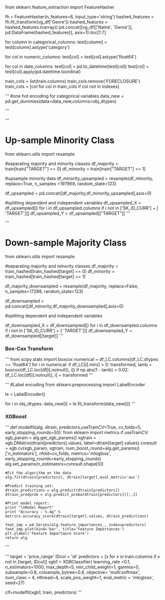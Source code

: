 from sklearn.feature_extraction import FeatureHasher

fh = FeatureHasher(n_features=6, input_type='string')
hashed_features = fh.fit_transform(vg_df['Genre'])
hashed_features = hashed_features.toarray()
pd.concat([vg_df[['Name', 'Genre']], pd.DataFrame(hashed_features)], 
          axis=1).iloc[1:7]																																																	


for column in categorical_columns:
    test[column] = test[column].astype('category')



 for col in numeric_columns:
    test[col] = test[col].astype('float64')



 for col in date_columns:
    test[col] = pd.to_datetime(test[col])
    test[col] = test[col].apply(pd.datetime.toordinal)

   train_cols = list(train.columns)
train_cols.remove('FORECLOSURE')
train_cols = [col for col in train_cols if col not in indexes]



'''
#one hot encoding for categorical variables
data_new = pd.get_dummies(data=data_new,columns=obj_dtypes)

'''

'''
# Up-sample Minority Class
from sklearn.utils import resample

#separating majority and minority classes
df_majority = train[train["TARGET"] == 0]
df_minority = train[train["TARGET"] == 1]

#upsample minority data
df_minority_upsampled = resample(df_minority,
                                 replace=True,
                                 n_samples =197969,
                                 random_state=123)

df_upsampled = pd.concat([df_majority,df_minority_upsampled],axis=0)

#splitting dependent and independent variables
df_upsampled_X = df_upsampled[[i for i in df_upsampled.columns if i not in ['SK_ID_CURR'] + [ 'TARGET']]]
df_upsampled_Y = df_upsampled[["TARGET"]]
'''

'''
# Down-sample Majority Class
from sklearn.utils import resample

#separating majority and minority classes
df_majority = train_hashed[train_hashed[target] == 0]
df_minority = train_hashed[train_hashed[target] == 1]

df_majority_downsampled = resample(df_majority,
                                   replace=False,
                                   n_samples=17288,
                                   random_state=123)

df_downsampled = pd.concat([df_minority,df_majority_downsampled],axis=0)

#splitting dependent and independent variables

df_downsampled_X = df_downsampled[[i for i in df_downsampled.columns if i not in ['SK_ID_CURR'] + [ 'TARGET']]]
df_downsampled_Y = df_downsampled[[target]]
'''


### Box-Cox Transform
'''
from scipy.stats import boxcox
numerical = df_LC.columns[df_LC.dtypes == 'float64']
for i in numerical:
    if df_LC[i].min() > 0:
        transformed, lamb = boxcox(df_LC.loc[df[i].notnull(), i])
        if np.abs(1 - lamb) > 0.02:
            df_LC.loc[df[i].notnull(), i] = transformed
'''

'''
#Label encoding
from sklearn.preprocessing import LabelEncoder

le = LabelEncoder()

for i in obj_dtypes:
    data_new[i] = le.fit_transform(data_new[i])
'''


### XGBoost
'''
def modelfit(alg, dtrain, predictors,useTrainCV=True, cv_folds=5, early_stopping_rounds=50):
    from sklearn import metrics
    if useTrainCV:
        xgb_param = alg.get_xgb_params()
        xgtrain = xgb.DMatrix(dtrain[predictors].values, label=dtrain[target].values)
        cvresult = xgb.cv(xgb_param, xgtrain, num_boost_round=alg.get_params()['n_estimators'], nfold=cv_folds,
            metrics='mlogloss', early_stopping_rounds=early_stopping_rounds)
        alg.set_params(n_estimators=cvresult.shape[0])
    
    #Fit the algorithm on the data
    alg.fit(dtrain[predictors], dtrain[target],eval_metric='auc')
        
    #Predict training set:
    dtrain_predictions = alg.predict(dtrain[predictors])
    dtrain_predprob = alg.predict_proba(dtrain[predictors])[:,1]
        
    #Print model report:
    print "\nModel Report"
    print "Accuracy : %.4g" % metrics.accuracy_score(dtrain[target].values, dtrain_predictions)

    feat_imp = pd.Series(alg.feature_importances_, index=predictors)
    feat_imp.plot(kind='bar', title='Feature Importances')
    plt.ylabel('Feature Importance Score')
    return alg
'''

'''
target = 'price_range'
IDcol = 'id'
predictors = [x for x in train.columns if x not in [target, IDcol]]
xgb1 = XGBClassifier(
 learning_rate =0.1,
 n_estimators=1000,
 max_depth=5,
 min_child_weight=1,
 gamma=0,
 subsample=0.8,
 colsample_bytree=0.8,
 objective= 'multi:softmax',
 num_class = 4,
 nthread=4,
 scale_pos_weight=1,
eval_metric = 'mlogloss',
 seed=27)

clf=modelfit(xgb1, train, predictors)
'''